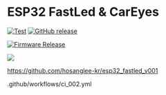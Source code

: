 # ESP32 FastLed & CarEyes

[![Test](https://github.com/256dpi/arduino-mqtt/actions/workflows/test.yml/badge.svg)](https://github.com/hosanglee-kr/PlatformIO_Template_V001/actions/workflows/test.yml)
[![GitHub release](https://img.shields.io/github/release/256dpi/arduino-mqtt.svg)](https://github.com/hosanglee-kr/PlatformIO_Template_V001/releases)


[![Firmware Release](https://github.com/hosanglee-kr/esp32_fastled_v001/actions/workflows/release_v2.yml/badge.svg)](https://github.com/hosanglee-kr/esp32_fastled_v001/actions/workflows/release_v2.yml)


<a href="https://github.com/hosanglee-kr/esp32_fastled_v001/releases"><img src="https://img.shields.io/github/release/hosanglee-kr/esp32_fastled_v001.svg?style=flat-square"></a>



https://github.com/hosanglee-kr/esp32_fastled_v001

.github/workflows/ci_002.yml

